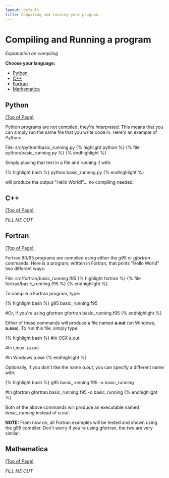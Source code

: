 ```yaml
---
layout: default
title: Compiling and running your program
---
```


# Compiling and Running a program

*Explanation on compiling*

**Choose your language:**

* [Python](#python)
* [C++](#cpp)
* [Fortran](#fortran)
* [Mathematica](#mathematica)

<a name="python"></a>
## Python
<div class="to-top"><a href="#top">(Top of Page)</a></div>
<div style="clear: both;"></div>

Python programs are not compiled, they're *interpreted*.  This means that you can simply run the same file that you write code in.  Here's an example of Python:

File: src/python/basic_running.py
{% highlight python %}
{% file python/basic_running.py %}
{% endhighlight %}

Simply placing that text in a file and running it with:

{% highlight bash %}
python basic_running.py
{% endhighlight %}

will produce the output "Hello World!"... no compiling needed.

<a name="cpp"></a>
## C++
<div class="to-top"><a href="#top">(Top of Page)</a></div>
<div style="clear: both;"></div>

*FILL ME OUT*

<a name="fortran"></a>
## Fortran
<div class="to-top"><a href="#top">(Top of Page)</a></div>
<div style="clear: both;"></div>

Fortran 90/95 programs are compiled using either the *g95* or *gfortran* commands.  Here is a program, written in Fortran, that prints "Hello World" two different ways:

File: src/fortran/basic_running.f95
{% highlight fortran %}
{% file fortran/basic_running.f95 %}
{% endhighlight %}

To compile a Fortran program, type:

{% highlight bash %}
g95 basic_running.f95

#Or, if you're using gfortran
gfortran basic_running.f95
{% endhighlight %}

Either of these commands will produce a file named **a.out** (on Windows, **a.exe**).  To run this file, simply type:

{% highlight bash %}
#In OSX
a.out

#In Linux
./a.out

#In Windows
a.exe
{% endhighlight %}

Optionally, if you don't like the name *a.out*, you can specify a different name with:

{% highlight bash %}
g95 basic_running.f95 -o basic_running

#In gfortran
gfortran basic_running.f95 -o basic_running
{% endhighlight %}

Both of the above commands will produce an executable named *basic_running* instead of *a.out*.

**NOTE:** From now on, all Fortran examples will be tested and shown using the g95 compiler.  Don't worry if you're using gfortran, the two are very similar.

<a name="mathematica"></a>
## Mathematica
<div class="to-top"><a href="#top">(Top of Page)</a></div>
<div style="clear: both;"></div>

*FILL ME OUT*
